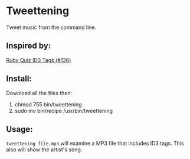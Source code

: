 Tweettening
===========

Tweet music from the command line.


Inspired by:
-----------

[Ruby Quiz ID3 Tags (#136)](http://www.rubyquiz.com/quiz136.html "Ruby Quiz ID3 Tags (#136)")

Install:
-------

Download all the files then:
1. chmod 755 bin/tweettening
2. sudo mv bin/recipe /usr/bin/tweettening


Usage:
-----

`tweettening file.mp3` will examine a MP3 file that includes ID3 tags. This also will show the artist's song.

